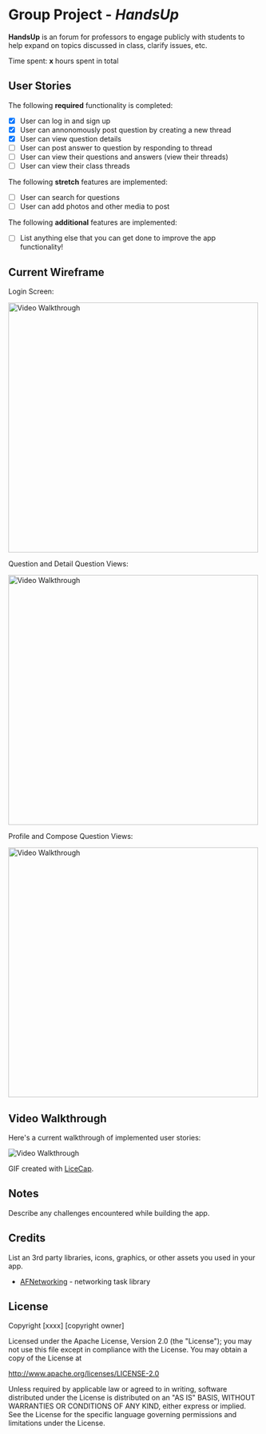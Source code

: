 # Group Project - *HandsUp*

**HandsUp** is an forum for professors to engage publicly with students to help expand on topics discussed in class, clarify issues, etc.

Time spent: **x** hours spent in total

## User Stories

The following **required** functionality is completed:
- [x] User can log in and sign up
- [x] User can annonomously post question by creating a new thread
- [x] User can view question details 
- [ ] User can post answer to question by responding to thread
- [ ] User can view their questions and answers (view their threads)
- [ ] User can view their class threads

The following **stretch** features are implemented:

- [ ] User can search for questions
- [ ] User can add photos and other media to post

The following **additional** features are implemented:

- [ ] List anything else that you can get done to improve the app functionality!

## Current Wireframe

Login Screen:

<img src='https://i.imgur.com/8WApJgN.png' title='Login Screen' width='' alt='Video Walkthrough' height='500' />

Question and Detail Question Views:

<img src='https://i.imgur.com/9zbYGM1.png' title='Question and Detail Question View' width='' alt='Video Walkthrough' height='500'/>

Profile and Compose Question Views:

<img src='https://i.imgur.com/G7FcMed.png' title='Profile and Compose Views' width='' alt='Video Walkthrough' height='500' />


## Video Walkthrough

Here's a current walkthrough of implemented user stories:

<img src='https://i.imgur.com/zl0HwHb.gif' title='Video Walkthrough' width='' alt='Video Walkthrough' />


GIF created with [LiceCap](http://www.cockos.com/licecap/).

## Notes

Describe any challenges encountered while building the app.

## Credits

List an 3rd party libraries, icons, graphics, or other assets you used in your app.

- [AFNetworking](https://github.com/AFNetworking/AFNetworking) - networking task library

## License

Copyright [xxxx] [copyright owner]

Licensed under the Apache License, Version 2.0 (the "License");
you may not use this file except in compliance with the License.
You may obtain a copy of the License at

http://www.apache.org/licenses/LICENSE-2.0

Unless required by applicable law or agreed to in writing, software
distributed under the License is distributed on an "AS IS" BASIS,
WITHOUT WARRANTIES OR CONDITIONS OF ANY KIND, either express or implied.
See the License for the specific language governing permissions and
limitations under the License.

